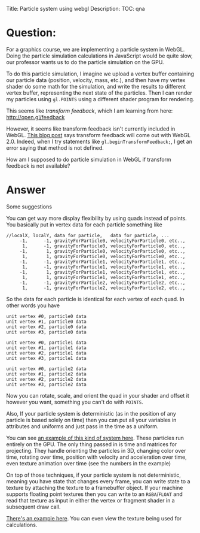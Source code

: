 Title: Particle system using webgl
Description:
TOC: qna

# Question:

For a graphics course, we are implementing a particle system in WebGL. Doing the particle simulation calculations in JavaScript would be quite slow, our professor wants us to do the particle simulation on the GPU.

To do this particle simulation, I imagine we upload a vertex buffer containing our particle data (position, velocity, mass, etc.), and then have my vertex shader do some math for the simulation, and write the results to different vertex buffer, representing the next state of the particles. Then I can render my particles using `gl.POINTS` using a different shader program for rendering.

This seems like *transform feedback*, which I am learning from here: http://open.gl/feedback

However, it seems like transform feedback isn't currently included in WebGL. [This blog post][1] says transform feedback will come out with WebGL 2.0. Indeed, when I try statements like `gl.beginTransformFeedback;`, I get an error saying that method is not defined.

How am I supposed to do particle simulation in WebGL if transform feedback is not available?

  [1]: http://blog.tojicode.com/2013/09/whats-coming-in-webgl-20.html

# Answer

Some suggestions

You can get way more display flexibility by using quads instead of points. You basically put in vertex data for each particle something like

    //localX, localY, data for particle,   data for particle, ...
         -1,      -1, gravityForParticle0, velocityForParticle0, etc..,
          1,      -1, gravityForParticle0, velocityForParticle0, etc..,
         -1,       1, gravityForParticle0, velocityForParticle0, etc..,
          1,       1, gravityForParticle0, velocityForParticle0, etc..,
         -1,      -1, gravityForParticle1, velocityForParticle1, etc..,
          1,      -1, gravityForParticle1, velocityForParticle1, etc..,
         -1,       1, gravityForParticle1, velocityForParticle1, etc..,
          1,       1, gravityForParticle1, velocityForParticle1, etc..,
         -1,      -1, gravityForParticle2, velocityForParticle2, etc..,
          1,      -1, gravityForParticle2, velocityForParticle2, etc..,

So the data for each particle is identical for each vertex of each quad. In other words you have 

    unit vertex #0, particle0 data
    unit vertex #1, particle0 data
    unit vertex #2, particle0 data
    unit vertex #3, particle0 data

    unit vertex #0, particle1 data
    unit vertex #1, particle1 data
    unit vertex #2, particle1 data
    unit vertex #3, particle1 data

    unit vertex #0, particle2 data
    unit vertex #1, particle2 data
    unit vertex #2, particle2 data
    unit vertex #3, particle2 data

Now you can rotate, scale, and orient the quad in your shader and offset it however you want, something you can't do with `POINTS`.

Also, If your particle system is deterministic (as in the position of any particle is based solely on time) then you can put all your variables in attributes and uniforms and just pass in the time as a uniform.

You can see [an example of this kind of system here](https://www.khronos.org/registry/webgl/sdk/demos/google/particles/index.html). These particles run entirely on the GPU. The only thing passed in is time and matrices for projecting. They handle orienting the particles in 3D, changing color over time, rotating over time, position with velocity and acceleration over time, even texture animation over time (see the numbers in the example)

On top of those techniques, if your particle system is not deterministic, meaning you have state that changes every frame, you can write state to a texture by attaching the texture to a framebuffer object. If your machine supports floating point textures then you can write to an `RGBA`/`FLOAT` and read that texture as input in either the vertex or fragment shader in a subsequent draw call.

[There's an example here](http://soulwire.github.io/WebGL-GPU-Particles/). You can even view the texture being used for calculations.


